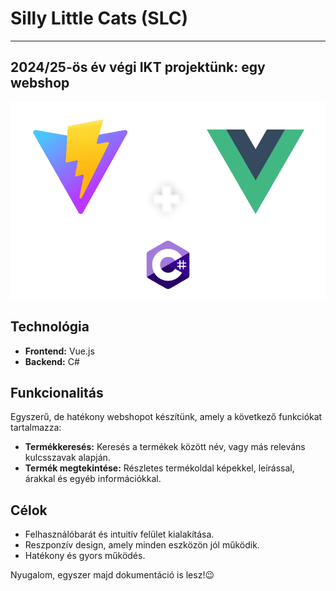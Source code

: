 # Silly Little Cats (SLC)
---

## 2024/25-ös év végi IKT projektünk: egy webshop

[![Stack image](Photoroom-20250222_223006.png)](images/Photoroom-20250222_223006.png)

## Technológia

*   **Frontend:** Vue.js
*   **Backend:** C#

## Funkcionalitás

Egyszerű, de hatékony webshopot készítünk, amely a következő funkciókat tartalmazza:

*   **Termékkeresés:** Keresés a termékek között név, vagy más releváns kulcsszavak alapján.
*   **Termék megtekintése:** Részletes termékoldal képekkel, leírással, árakkal és egyéb információkkal.

## Célok

*   Felhasználóbarát és intuitív felület kialakítása.
*   Reszponzív design, amely minden eszközön jól működik.
*   Hatékony és gyors működés.


Nyugalom, egyszer majd dokumentáció is lesz!😉